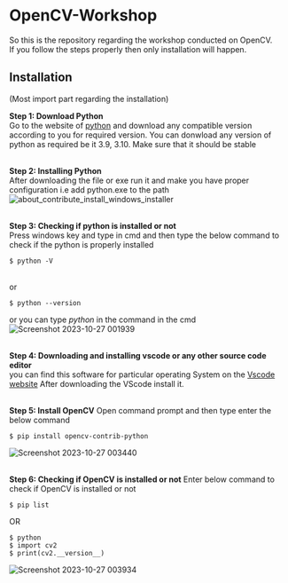 # OpenCV-Workshop
So this is the repository regarding the workshop conducted on OpenCV. <br>
If you follow the steps properly then only installation will happen.

## Installation
(Most import part regarding the installation)

**Step 1: Download Python** <br>
Go to the website of [python](https://www.python.org/downloads/) and download any compatible version according to you for required version. You can donwload any version of python as required be it 3.9, 3.10. Make sure that it should be stable<br><br>

**Step 2: Installing Python** <br>
After downloading the file or exe run it and make you have proper configuration i.e add python.exe to the path
![about_contribute_install_windows_installer](https://github.com/Team-Raptors/OpenCV-Workshop/assets/68473120/c2a5ca2a-8a1f-44a6-9651-4dacc456c505)<br><br>

**Step 3: Checking if python is installed or not** <br>
Press windows key and type in cmd and then type the below command to check if the python is properly installed
````shell
$ python -V
````
<br>or
````shell
$ python --version
````
or you can type _python_ in the command in the cmd
![Screenshot 2023-10-27 001939](https://github.com/Team-Raptors/OpenCV-Workshop/assets/68473120/49ce88ed-cb11-49e4-857d-f4055ff237fc)<br><br>

**Step 4: Downloading and installing vscode or any other source code editor** <br>
you can find this software for particular operating System on the [Vscode website](https://code.visualstudio.com/Download)
After downloading the VScode install it. <br><br>

**Step 5: Install OpenCV**
Open command prompt and then type enter the below command
````shell
$ pip install opencv-contrib-python
````
![Screenshot 2023-10-27 003440](https://github.com/Team-Raptors/OpenCV-Workshop/assets/68473120/e9a243a4-da1b-43b2-95c7-5e433c952cd0) <br><br>

**Step 6: Checking if OpenCV is installed or not**
Enter below command to check if OpenCV is installed or not
````shell
$ pip list
````
OR
````shell
$ python
$ import cv2
$ print(cv2.__version__)
````
![Screenshot 2023-10-27 003934](https://github.com/Team-Raptors/OpenCV-Workshop/assets/68473120/253a36ba-b040-41eb-9655-a9376a4409f9)
